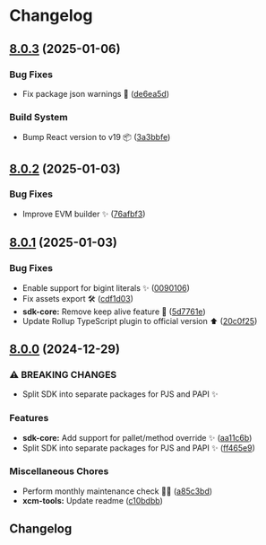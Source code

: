 # Changelog

## [8.0.3](https://github.com/paraspell/xcm-tools/compare/sdk-pjs-v8.0.2...sdk-pjs-v8.0.3) (2025-01-06)


### Bug Fixes

* Fix package json warnings 🔧 ([de6ea5d](https://github.com/paraspell/xcm-tools/commit/de6ea5df89513753b7a83e4053121a4b207a97c5))


### Build System

* Bump React version to v19 📦 ([3a3bbfe](https://github.com/paraspell/xcm-tools/commit/3a3bbfed4d1532fe7d09e89e5958ee1e8dd975d9))

## [8.0.2](https://github.com/paraspell/xcm-tools/compare/sdk-pjs-v8.0.1...sdk-pjs-v8.0.2) (2025-01-03)


### Bug Fixes

* Improve EVM builder ✨ ([76afbf3](https://github.com/paraspell/xcm-tools/commit/76afbf3505460fbe85d4a91190a45e14cd8f2491))

## [8.0.1](https://github.com/paraspell/xcm-tools/compare/sdk-pjs-v8.0.0...sdk-pjs-v8.0.1) (2025-01-03)


### Bug Fixes

* Enable support for bigint literals ✨ ([0090106](https://github.com/paraspell/xcm-tools/commit/0090106babe2dcecf66d4eaa532d3963a230958b))
* Fix assets export 🛠️ ([cdf1d03](https://github.com/paraspell/xcm-tools/commit/cdf1d03a90e11c9f15a76c6fd77475f89e71d536))
* **sdk-core:** Remove keep alive feature 🔧 ([5d7761e](https://github.com/paraspell/xcm-tools/commit/5d7761ede0c87e7b6c00e4d1f416323409211870))
* Update Rollup TypeScript plugin to official version ⬆ ([20c0f25](https://github.com/paraspell/xcm-tools/commit/20c0f25224a86b859ac1ad043c5cf04febdf743e))

## [8.0.0](https://github.com/paraspell/xcm-tools/compare/sdk-pjs-v7.2.10...sdk-pjs-v8.0.0) (2024-12-29)


### ⚠ BREAKING CHANGES

* Split SDK into separate packages for PJS and PAPI ✨

### Features

* **sdk-core:** Add support for pallet/method override ✨ ([aa11c6b](https://github.com/paraspell/xcm-tools/commit/aa11c6b0b8484b7566d76b6d2c6bf1821b840b6d))
* Split SDK into separate packages for PJS and PAPI ✨ ([ff465e9](https://github.com/paraspell/xcm-tools/commit/ff465e92e57640f525c7d350afec0b9dcf364453))


### Miscellaneous Chores

* Perform monthly maintenance check  👨‍🔧 ([a85c3bd](https://github.com/paraspell/xcm-tools/commit/a85c3bd427b6d1d829155bf32a4524637eb78a1f))
* **xcm-tools:** Update readme ([c10bdbb](https://github.com/paraspell/xcm-tools/commit/c10bdbb8ce16b5e8700c30f8b82d1912f604b966))

## Changelog
